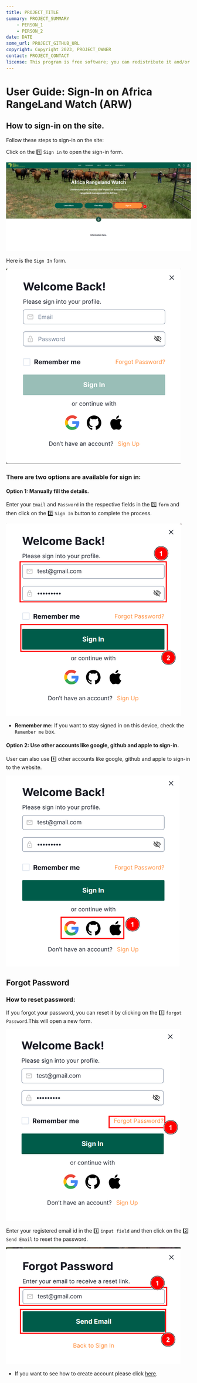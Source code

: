 ```yaml
---
title: PROJECT_TITLE
summary: PROJECT_SUMMARY
    - PERSON_1
    - PERSON_2
date: DATE
some_url: PROJECT_GITHUB_URL
copyright: Copyright 2023, PROJECT_OWNER
contact: PROJECT_CONTACT
license: This program is free software; you can redistribute it and/or modify it under the terms of the GNU Affero General Public License as published by the Free Software Foundation; either version 3 of the License, or (at your option) any later version.
--- 
```


# User Guide: Sign-In on Africa RangeLand Watch (ARW)

## How to sign-in on the site.

Follow these steps to sign-in on the site:

Click on the 1️⃣ `Sign in` to open the sign-in form.

[![ARW Home](./img/guide-signin-img-1.png)](./img/guide-signin-img-1.png)

Here is the `Sign In` form.

[![Sign in Form](./img/guide-signin-img-2.png)](./img/guide-signin-img-2.png)

### There are two options are available for sign in:

#### Option 1: Manually fill the details.

Enter your `Email` and `Password` in the respective fields in the 1️⃣ `form` and then click on the 2️⃣ `Sign In` button to complete the process. 

[![Sign in Form](./img/guide-signin-img-3.png)](./img/guide-signin-img-3.png)

* **Remember me:** If you want to stay signed in on this device, check the `Remember me` box.

#### Option 2: Use other accounts like google, github and apple to sign-in.

User can also use 1️⃣ other accounts like google, github and apple to sign-in to the website.

[![Sign in Other Accounts](./img/guide-signin-img-4.png)](./img/guide-signin-img-4.png)

## Forgot Password

### How to reset password:

If you forgot your password, you can reset it by clicking on the 1️⃣ `forgot Password`.This will open a new form.

[![Forgot Password](./img/guide-signin-img-5.png)](./img/guide-signin-img-5.png)

Enter your registered email id in the 1️⃣ `input field` and then click on the 2️⃣ `Send Email` to reset the password.

[![Forgot Password form](./img/guide-signin-img-6.png)](./img/guide-signin-img-6.png)

* If you want to see how to create account please click [here](./sign-up.md).